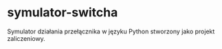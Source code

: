 # symulator-switcha
Symulator działania przełącznika w języku Python stworzony jako projekt zaliczeniowy.
